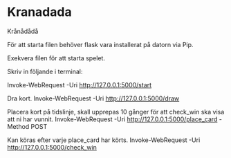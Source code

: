 # Kranadada
Krånådådå

För att starta filen behöver flask vara installerat på datorn via Pip.


Exekvera filen för att starta spelet.

Skriv in följande i terminal:

Invoke-WebRequest -Uri http://127.0.0.1:5000/start

Dra kort.
Invoke-WebRequest -Uri http://127.0.0.1:5000/draw

Placera kort på tidslinje, skall upprepas 10 gånger för att check_win ska visa att ni har vunnit.
Invoke-WebRequest -Uri http://127.0.0.1:5000/place_card -Method POST

Kan köras efter varje place_card har körts.
Invoke-WebRequest -Uri http://127.0.0.1:5000/check_win
